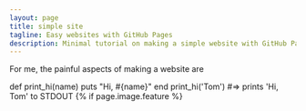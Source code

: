 ```yaml
---
layout: page
title: simple site
tagline: Easy websites with GitHub Pages
description: Minimal tutorial on making a simple website with GitHub Pages
---
```


<!-- [Github Pages](https://pages.github.com) provide a simple way to make a
website using
[Markdown](https://daringfireball.net/projects/markdown/) and
[git](https://git-scm.com). -->

For me, the painful aspects of making a website are

def print_hi(name)
  puts "Hi, #{name}"
end
print_hi('Tom')
#=> prints 'Hi, Tom' to STDOUT
{% if page.image.feature %}